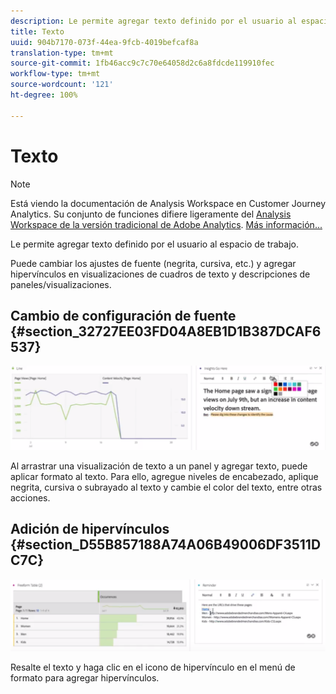 ```yaml
---
description: Le permite agregar texto definido por el usuario al espacio de trabajo.
title: Texto
uuid: 904b7170-073f-44ea-9fcb-4019befcaf8a
translation-type: tm+mt
source-git-commit: 1fb46acc9c7c70e64058d2c6a8fdcde119910fec
workflow-type: tm+mt
source-wordcount: '121'
ht-degree: 100%

---
```



# Texto

>[!NOTE]
>
>Está viendo la documentación de Analysis Workspace en Customer Journey Analytics. Su conjunto de funciones difiere ligeramente del [Analysis Workspace de la versión tradicional de Adobe Analytics](https://docs.adobe.com/content/help/es-ES/analytics/analyze/analysis-workspace/home.html). [Más información...](/help/getting-started/cja-aa.md)

Le permite agregar texto definido por el usuario al espacio de trabajo.

Puede cambiar los ajustes de fuente (negrita, cursiva, etc.) y agregar hipervínculos en visualizaciones de cuadros de texto y descripciones de paneles/visualizaciones.

## Cambio de configuración de fuente {#section_32727EE03FD04A8EB1D1B387DCAF6537}

![](assets/rich-text1.png)

Al arrastrar una visualización de texto a un panel y agregar texto, puede aplicar formato al texto. Para ello, agregue niveles de encabezado, aplique negrita, cursiva o subrayado al texto y cambie el color del texto, entre otras acciones.

## Adición de hipervínculos {#section_D55B857188A74A06B49006DF3511DC7C}

![](assets/rich-text2.png)

Resalte el texto y haga clic en el icono de hipervínculo en el menú de formato para agregar hipervínculos.
